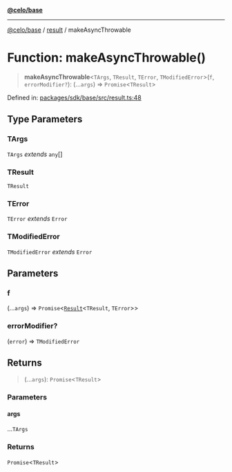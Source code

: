 [**@celo/base**](../../README.md)

***

[@celo/base](../../README.md) / [result](../README.md) / makeAsyncThrowable

# Function: makeAsyncThrowable()

> **makeAsyncThrowable**\<`TArgs`, `TResult`, `TError`, `TModifiedError`\>(`f`, `errorModifier?`): (...`args`) => `Promise`\<`TResult`\>

Defined in: [packages/sdk/base/src/result.ts:48](https://github.com/celo-org/developer-tooling/blob/master/packages/sdk/base/src/result.ts#L48)

## Type Parameters

### TArgs

`TArgs` *extends* `any`[]

### TResult

`TResult`

### TError

`TError` *extends* `Error`

### TModifiedError

`TModifiedError` *extends* `Error`

## Parameters

### f

(...`args`) => `Promise`\<[`Result`](../type-aliases/Result.md)\<`TResult`, `TError`\>\>

### errorModifier?

(`error`) => `TModifiedError`

## Returns

> (...`args`): `Promise`\<`TResult`\>

### Parameters

#### args

...`TArgs`

### Returns

`Promise`\<`TResult`\>
